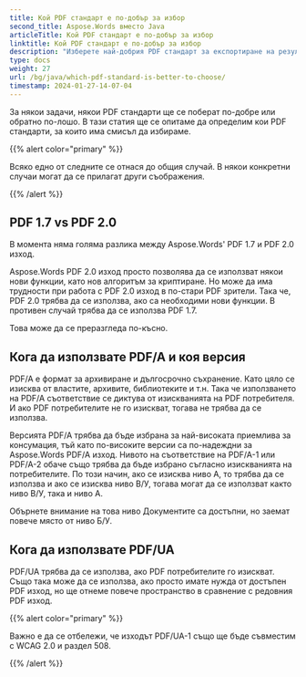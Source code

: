 ```yaml
---
title: Кой PDF стандарт е по-добър за избор
second_title: Aspose.Words вместо Java
articleTitle: Кой PDF стандарт е по-добър за избор
linktitle: Кой PDF стандарт е по-добър за избор
description: "Изберете най-добрия PDF стандарт за експортиране на резултата от Вашата задача за програмиране в Java. Кой PDF стандарт е по-добър - PDF 1.7, PDF 2.0, PDF/A-1, PDF/A-2 или PDF/UA."
type: docs
weight: 27
url: /bg/java/which-pdf-standard-is-better-to-choose/
timestamp: 2024-01-27-14-07-04
---
```


За някои задачи, някои PDF стандарти ще се поберат по-добре или обратно по-лошо. В тази статия ще се опитаме да определим кои PDF стандарти, за които има смисъл да избираме.

{{% alert color="primary" %}}

Всяко едно от следните се отнася до общия случай. В някои конкретни случаи могат да се прилагат други съображения.

{{% /alert %}}

## PDF 1.7 vs PDF 2.0

В момента няма голяма разлика между Aspose.Words' PDF 1.7 и PDF 2.0 изход.

Aspose.Words PDF 2.0 изход просто позволява да се използват някои нови функции, като нов алгоритъм за криптиране. Но може да има трудности при работа с PDF 2.0 изход в по-стари PDF зрители. Така че, PDF 2.0 трябва да се използва, ако са необходими нови функции. В противен случай трябва да се използва PDF 1.7.

Това може да се преразгледа по-късно.

## Кога да използвате PDF/A и коя версия

PDF/A е формат за архивиране и дългосрочно съхранение. Като цяло се изисква от властите, архивите, библиотеките и т.н. Така че използването на PDF/A съответствие се диктува от изискванията на PDF потребителя. И ако PDF потребителите не го изискват, тогава не трябва да се използва.

Версията PDF/A трябва да бъде избрана за най-високата приемлива за консумация, тъй като по-високите версии са по-надеждни за Aspose.Words PDF/A изход. Нивото на съответствие на PDF/A-1 или PDF/A-2 обаче също трябва да бъде избрано съгласно изискванията на потребителите. По този начин, ако се изисква ниво А, то трябва да се използва и ако се изисква ниво В/У, тогава могат да се използват както ниво В/У, така и ниво А.

Обърнете внимание на това ниво Документите са достъпни, но заемат повече място от ниво Б/У.

## Кога да използвате PDF/UA

PDF/UA трябва да се използва, ако PDF потребителите го изискват. Също така може да се използва, ако просто имате нужда от достъпен PDF изход, но ще отнеме повече пространство в сравнение с редовния PDF изход.

{{% alert color="primary" %}}

Важно е да се отбележи, че изходът PDF/UA-1 също ще бъде съвместим с WCAG 2.0 и раздел 508.

{{% /alert %}}
